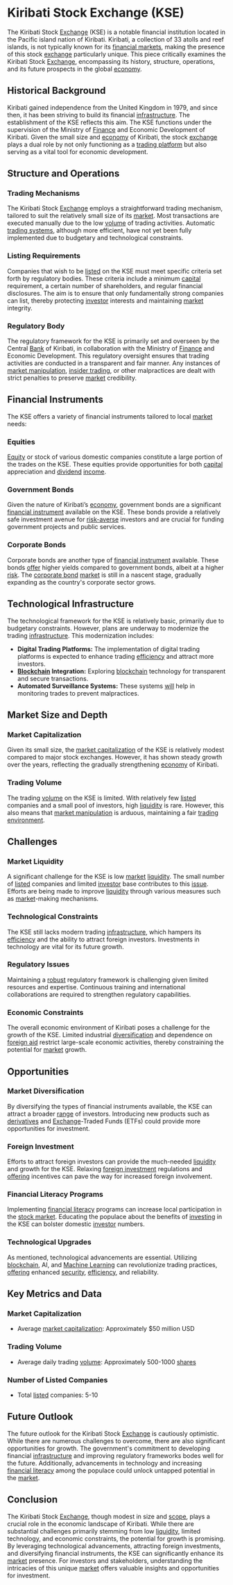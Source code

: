 # Kiribati Stock Exchange (KSE)

The Kiribati Stock [Exchange](../e/exchange.md) (KSE) is a notable financial institution located in the Pacific island nation of Kiribati. Kiribati, a collection of 33 atolls and reef islands, is not typically known for its [financial markets](../f/financial_market.md), making the presence of this stock [exchange](../e/exchange.md) particularly unique. This piece critically examines the Kiribati Stock [Exchange](../e/exchange.md), encompassing its history, structure, operations, and its future prospects in the global [economy](../e/economy.md).

## Historical Background

Kiribati gained independence from the United Kingdom in 1979, and since then, it has been striving to build its financial [infrastructure](../i/infrastructure.md). The establishment of the KSE reflects this aim. The KSE functions under the supervision of the Ministry of [Finance](../f/finance.md) and Economic Development of Kiribati. Given the small size and [economy](../e/economy.md) of Kiribati, the stock [exchange](../e/exchange.md) plays a dual role by not only functioning as a [trading platform](../t/trading_platform.md) but also serving as a vital tool for economic development.

## Structure and Operations

### Trading Mechanisms

The Kiribati Stock [Exchange](../e/exchange.md) employs a straightforward trading mechanism, tailored to suit the relatively small size of its [market](../m/market.md). Most transactions are executed manually due to the low [volume](../v/volume.md) of trading activities. Automatic [trading systems](../t/trading_systems.md), although more efficient, have not yet been fully implemented due to budgetary and technological constraints. 

### Listing Requirements

Companies that wish to be [listed](../l/listed.md) on the KSE must meet specific criteria set forth by regulatory bodies. These criteria include a minimum [capital](../c/capital.md) requirement, a certain number of shareholders, and regular financial disclosures. The aim is to ensure that only fundamentally strong companies can list, thereby protecting [investor](../i/investor.md) interests and maintaining [market](../m/market.md) integrity.

### Regulatory Body

The regulatory framework for the KSE is primarily set and overseen by the Central [Bank](../b/bank.md) of Kiribati, in collaboration with the Ministry of [Finance](../f/finance.md) and Economic Development. This regulatory oversight ensures that trading activities are conducted in a transparent and fair manner. Any instances of [market manipulation](../m/market_manipulation.md), [insider trading](../i/insider.md), or other malpractices are dealt with strict penalties to preserve [market](../m/market.md) credibility.

## Financial Instruments

The KSE offers a variety of financial instruments tailored to local [market](../m/market.md) needs:

### Equities

[Equity](../e/equity.md) or stock of various domestic companies constitute a large portion of the trades on the KSE. These equities provide opportunities for both [capital](../c/capital.md) appreciation and [dividend](../d/dividend.md) [income](../i/income.md). 

### Government Bonds

Given the nature of Kiribati’s [economy](../e/economy.md), government bonds are a significant [financial instrument](../f/financial_instrument.md) available on the KSE. These bonds provide a relatively safe investment avenue for [risk-averse](../r/risk-averse.md) investors and are crucial for funding government projects and public services.

### Corporate Bonds

Corporate bonds are another type of [financial instrument](../f/financial_instrument.md) available. These bonds [offer](../o/offer.md) higher yields compared to government bonds, albeit at a higher [risk](../r/risk.md). The [corporate bond](../c/corporate_bond.md) [market](../m/market.md) is still in a nascent stage, gradually expanding as the country's corporate sector grows.

## Technological Infrastructure

The technological framework for the KSE is relatively basic, primarily due to budgetary constraints. However, plans are underway to modernize the trading [infrastructure](../i/infrastructure.md). This modernization includes:

- **Digital Trading Platforms:** The implementation of digital trading platforms is expected to enhance trading [efficiency](../e/efficiency.md) and attract more investors.
- **[Blockchain](../b/blockchain_in_trading.md) Integration:** Exploring [blockchain](../b/blockchain_in_trading.md) technology for transparent and secure transactions.
- **Automated Surveillance Systems:** These systems [will](../w/will.md) help in monitoring trades to prevent malpractices.

## Market Size and Depth

### Market Capitalization

Given its small size, the [market capitalization](../m/market_capitalization.md) of the KSE is relatively modest compared to major stock exchanges. However, it has shown steady growth over the years, reflecting the gradually strengthening [economy](../e/economy.md) of Kiribati.

### Trading Volume

The trading [volume](../v/volume.md) on the KSE is limited. With relatively few [listed](../l/listed.md) companies and a small pool of investors, high [liquidity](../l/liquidity.md) is rare. However, this also means that [market manipulation](../m/market_manipulation.md) is arduous, maintaining a fair [trading environment](../t/trading_environment.md).

## Challenges

### Market Liquidity

A significant challenge for the KSE is low [market](../m/market.md) [liquidity](../l/liquidity.md). The small number of [listed](../l/listed.md) companies and limited [investor](../i/investor.md) base contributes to this [issue](../i/issue.md). Efforts are being made to improve [liquidity](../l/liquidity.md) through various measures such as [market](../m/market.md)-making mechanisms.

### Technological Constraints

The KSE still lacks modern trading [infrastructure](../i/infrastructure.md), which hampers its [efficiency](../e/efficiency.md) and the ability to attract foreign investors. Investments in technology are vital for its future growth.

### Regulatory Issues

Maintaining a [robust](../r/robust.md) regulatory framework is challenging given limited resources and expertise. Continuous training and international collaborations are required to strengthen regulatory capabilities.

### Economic Constraints

The overall economic environment of Kiribati poses a challenge for the growth of the KSE. Limited industrial [diversification](../d/diversification.md) and dependence on [foreign aid](../f/foreign_aid.md) restrict large-scale economic activities, thereby constraining the potential for [market](../m/market.md) growth.

## Opportunities

### Market Diversification

By diversifying the types of financial instruments available, the KSE can attract a broader [range](../r/range.md) of investors. Introducing new products such as [derivatives](../d/derivatives.md) and [Exchange](../e/exchange.md)-Traded Funds (ETFs) could provide more opportunities for investment.

### Foreign Investment

Efforts to attract foreign investors can provide the much-needed [liquidity](../l/liquidity.md) and growth for the KSE. Relaxing [foreign investment](../f/foreign_investment.md) regulations and [offering](../o/offering.md) incentives can pave the way for increased foreign involvement.

### Financial Literacy Programs

Implementing [financial literacy](../f/financial_literacy.md) programs can increase local participation in the [stock market](../s/stock_market.md). Educating the populace about the benefits of [investing](../i/investing.md) in the KSE can bolster domestic [investor](../i/investor.md) numbers.

### Technological Upgrades

As mentioned, technological advancements are essential. Utilizing [blockchain](../b/blockchain_in_trading.md), AI, and [Machine Learning](../m/machine_learning.md) can revolutionize trading practices, [offering](../o/offering.md) enhanced [security](../s/security.md), [efficiency](../e/efficiency.md), and reliability.

## Key Metrics and Data

### Market Capitalization

- Average [market capitalization](../m/market_capitalization.md): Approximately $50 million USD

### Trading Volume

- Average daily trading [volume](../v/volume.md): Approximately 500-1000 [shares](../s/shares.md)

### Number of Listed Companies

- Total [listed](../l/listed.md) companies: 5-10

## Future Outlook

The future outlook for the Kiribati Stock [Exchange](../e/exchange.md) is cautiously optimistic. While there are numerous challenges to overcome, there are also significant opportunities for growth. The government's commitment to developing financial [infrastructure](../i/infrastructure.md) and improving regulatory frameworks bodes well for the future. Additionally, advancements in technology and increasing [financial literacy](../f/financial_literacy.md) among the populace could unlock untapped potential in the [market](../m/market.md).

## Conclusion

The Kiribati Stock [Exchange](../e/exchange.md), though modest in size and [scope](../s/scope.md), plays a crucial role in the economic landscape of Kiribati. While there are substantial challenges primarily stemming from low [liquidity](../l/liquidity.md), limited technology, and economic constraints, the potential for growth is promising. By leveraging technological advancements, attracting foreign investments, and diversifying financial instruments, the KSE can significantly enhance its [market](../m/market.md) presence. For investors and stakeholders, understanding the intricacies of this unique [market](../m/market.md) offers valuable insights and opportunities for investment.